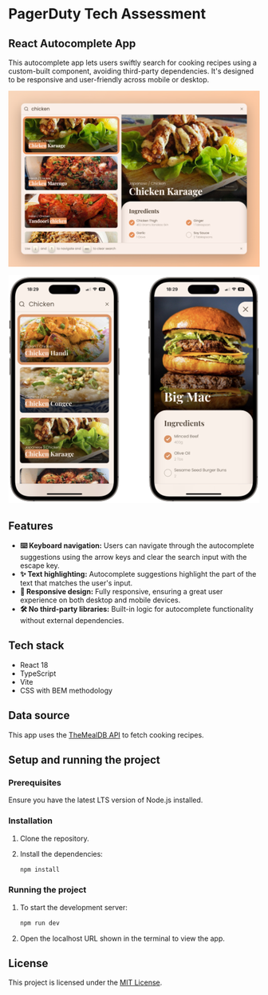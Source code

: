 # PagerDuty Tech Assessment

## React Autocomplete App

This autocomplete app lets users swiftly search for cooking recipes using a custom-built component, avoiding
third-party dependencies. It's designed to be responsive and user-friendly across mobile or desktop.

<p align="center">
  <img src="docs/screenshot-desktop.jpg" width="800" alt="Screenshot desktop" />
</p>

<p align="center">
  <img src="docs/screenshot-mobile.png" width="800" alt="Screenshot mobile" />
</p>

## Features

- **⌨️ Keyboard navigation:** Users can navigate through the autocomplete suggestions using the arrow keys and clear the
  search input with the escape key.
- **✨ Text highlighting:** Autocomplete suggestions highlight the part of the text that matches the user's input.
- **📱 Responsive design:** Fully responsive, ensuring a great user experience on both desktop and mobile devices.
- **🛠️ No third-party libraries:** Built-in logic for autocomplete functionality without external dependencies.

## Tech stack

- React 18
- TypeScript
- Vite
- CSS with BEM methodology

## Data source

This app uses the [TheMealDB API](https://www.themealdb.com/api.php) to fetch cooking recipes.

## Setup and running the project

### Prerequisites

Ensure you have the latest LTS version of Node.js installed.

### Installation

1. Clone the repository.

2. Install the dependencies:
    ```bash
    npm install
    ```

### Running the project

1. To start the development server:
   ```bash
   npm run dev
   ```

2. Open the localhost URL shown in the terminal to view the app.

## License

This project is licensed under the [MIT License](LICENSE).
